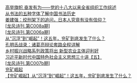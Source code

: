   
[高举旗帜 奋发有为——党的十八大以来全省组织工作综述](http://www.dianyue.me/archives/408/gxkm73o4xyqh8rkv/)  
[从书法的五种字体了解中国书法历史](http://www.dianyue.me/archives/549/a4jbxno8txp3vcym/)  
[姜建强：绞刑架下的追问，日本人究竟有没有信仰？](http://www.dianyue.me/archives/419/61cj2ypln1dum0td/)  
[[龙风诗刊.第C008a期]](http://www.dianyue.me/archives/073/u2koww1ou7n6jpki/)  
[[龙风诗刊.第C006a期]](http://www.dianyue.me/archives/052/f2aneeoxzguvaari/)  
[从“沉浮”到“崛起”！这五年，兖矿到底发生了什么？](http://www.dianyue.me/archives/576/1msvtwvd31yxybx9/)  
[孔明舌战录：诸葛亮辩论套路全程详解](http://www.dianyue.me/archives/610/256gvtbodgm71d1k/)  
[乡村振兴战略系列政策将出 新型农业主体迎利好](http://www.dianyue.me/archives/951/qi4chf345wnccooo/)  
[习近平新时代中国特色社会主义思想三十讲【五】](http://www.dianyue.me/archives/689/dv79epg1jhvihpfz/)  
[[龙风诗刊.第C007b期]](http://www.dianyue.me/archives/068/r0g4y2v8soi7tqmx/)  
[兖矿崛起](http://www.dianyue.me/archives/424/5fvraghsdcdrkzpl/)  
[【兖矿崛起】从“沉浮”到“崛起”！这五年，兖矿到底发生了什么？](http://www.dianyue.me/archives/559/6csnkblhj8nheli5/)